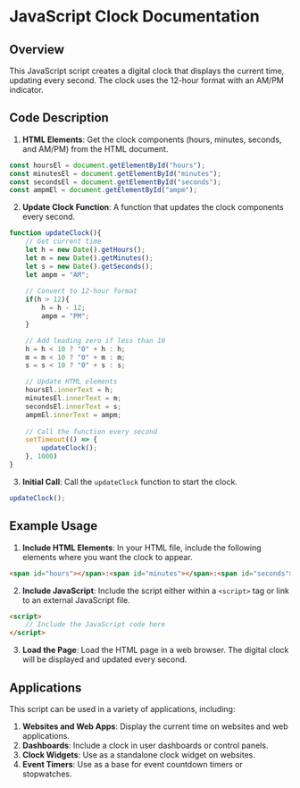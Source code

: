 # JavaScript Clock Documentation

## Overview

This JavaScript script creates a digital clock that displays the current time, updating every second. The clock uses the 12-hour format with an AM/PM indicator.

## Code Description

1. **HTML Elements**: Get the clock components (hours, minutes, seconds, and AM/PM) from the HTML document.

```javascript
const hoursEl = document.getElementById("hours");
const minutesEl = document.getElementById("minutes");
const secondsEl = document.getElementById("seconds");
const ampmEl = document.getElementById("ampm");
```

2. **Update Clock Function**: A function that updates the clock components every second.

```javascript
function updateClock(){
    // Get current time
    let h = new Date().getHours();
    let m = new Date().getMinutes();
    let s = new Date().getSeconds();
    let ampm = "AM";
    
    // Convert to 12-hour format
    if(h > 12){
        h = h - 12;
        ampm = "PM";
    }

    // Add leading zero if less than 10
    h = h < 10 ? "0" + h : h;
    m = m < 10 ? "0" + m : m;
    s = s < 10 ? "0" + s : s;

    // Update HTML elements
    hoursEl.innerText = h;
    minutesEl.innerText = m;
    secondsEl.innerText = s;
    ampmEl.innerText = ampm; 
    
    // Call the function every second
    setTimeout(() => {
        updateClock();
    }, 1000)
}
```

3. **Initial Call**: Call the `updateClock` function to start the clock.

```javascript
updateClock();
```

## Example Usage

1. **Include HTML Elements**: In your HTML file, include the following elements where you want the clock to appear.

```html
<span id="hours"></span>:<span id="minutes"></span>:<span id="seconds"></span> <span id="ampm"></span>
```

2. **Include JavaScript**: Include the script either within a `<script>` tag or link to an external JavaScript file.

```html
<script>
    // Include the JavaScript code here
</script>
```

3. **Load the Page**: Load the HTML page in a web browser. The digital clock will be displayed and updated every second.

## Applications

This script can be used in a variety of applications, including:

1. **Websites and Web Apps**: Display the current time on websites and web applications.
2. **Dashboards**: Include a clock in user dashboards or control panels.
3. **Clock Widgets**: Use as a standalone clock widget on websites.
4. **Event Timers**: Use as a base for event countdown timers or stopwatches.
